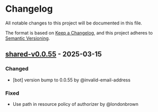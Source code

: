 # Changelog

All notable changes to this project will be documented in this file.

The format is based on [Keep a Changelog](https://keepachangelog.com/en/1.0.0/),
and this project adheres to [Semantic Versioning](https://semver.org/spec/v2.0.0.html).

## [shared-v0.0.55] - 2025-03-15

### Changed
- [bot] version bump to 0.0.55 by @invalid-email-address

### Fixed
- Use path in resource policy of authorizer by @londonbrown

[shared-v0.0.55]: https://github.com/londonbrown/blog-lambdas/compare/v0.0.54..shared-v0.0.55

<!-- generated by git-cliff -->
